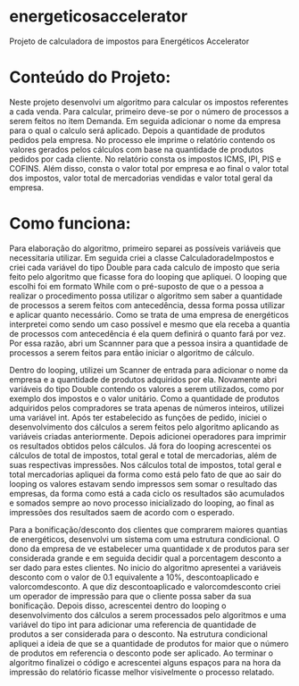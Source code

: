 # energeticosaccelerator
Projeto de calculadora de impostos para Energéticos Accelerator


# Conteúdo do Projeto:

  Neste projeto desenvolvi um algoritmo para calcular os impostos referentes a cada venda. Para calcular, primeiro deve-se por o número de processos a serem feitos no item Demanda. Em seguida adicionar o nome da empresa para o qual o calculo será aplicado. Depois a quantidade de produtos pedidos pela empresa. No processo ele imprime o relatório contendo os valores gerados pelos cálculos com base na quantidade de produtos pedidos por cada cliente. No relatório consta os impostos ICMS, IPI, PIS e COFINS. Além disso, consta o valor total por empresa e ao final o valor total dos impostos, valor total de mercadorias vendidas e valor total geral da empresa.

# Como funciona:

  Para elaboração do algoritmo, primeiro separei as possíveis variáveis que necessitaria utilizar. Em seguida criei a classe CalculadoradeImpostos e criei cada variável do tipo Double para cada calculo de imposto que seria feito pelo algoritmo que ficasse fora do looping que apliquei. O looping que escolhi foi em formato While com o pré-suposto de que o a pessoa a realizar o procedimento possa utilizar o algoritmo sem saber a quantidade de processos a serem feitos com antecedência, dessa forma possa utilizar e aplicar quanto necessário. Como se trata de uma empresa de energéticos interpretei como sendo um caso possível e mesmo que ela receba a quantia de processos com antecedência é ela quem definirá o quanto fará por vez. Por essa razão, abri um Scannner para que a pessoa insira a quantidade de processos a serem feitos para então iniciar o algoritmo de cálculo.

   Dentro do looping, utilizei um Scanner de entrada para adicionar o nome da empresa e a quantidade de produtos adquiridos por ela. Novamente abri variáveis do tipo Double contendo os valores a serem utilizados, como por exemplo dos impostos e o valor unitário. Como a quantidade de produtos adquiridos pelos compradores se trata apenas de números inteiros, utilizei uma variável int. Após ter estabelecido as funções de pedido, iniciei o desenvolvimento dos cálculos a serem feitos pelo algoritmo aplicando as variáveis criadas anteriormente. Depois adicionei operadores para imprimir os resultados obtidos pelos cálculos. Já fora do looping acrescentei os cálculos de total de impostos, total geral e total de mercadorias, além de suas respectivas impressões. Nos cálculos total de impostos, total geral e total mercadorias apliquei da forma como está pelo fato de que ao sair do looping os valores estavam sendo impressos sem somar o resultado das empresas, da forma como está a cada ciclo os resultados são acumulados e somados sempre ao novo processo inicializado do looping, ao final as impressões dos resultados saem de acordo com o esperado.
   
   Para a bonificação/desconto dos clientes que comprarem maiores quantias de energéticos, desenvolvi um sistema com uma estrutura condicional. O dono da empresa de ve estabelecer uma quantidade x de produtos para ser considerada grande e em seguida decidir qual a porcentagem desconto a ser dado para estes clientes. No inicio do algoritmo apresentei a variáveis desconto com o valor de 0.1 equivalente a 10%, descontoaplicado e valorcomdesconto. A que diz descontoaplicado e valorcomdesconto criei um operador de impressão para que o cliente possa saber da sua bonificação. Depois disso, acrescentei dentro do looping o desenvolvimento dos cálculos a serem processados pelo algoritmos e uma variável do tipo int para adicionar uma referencia de quantidade de produtos a ser considerada para o desconto. Na estrutura condicional apliquei a ideia de que se a quantidade de produtos for maior que o número de produtos em referencia o desconto pode ser aplicado. Ao terminar o algoritmo finalizei o código e acrescentei alguns espaços para na hora da impressão do relatório ficasse melhor visivelmente o processo relatado.
